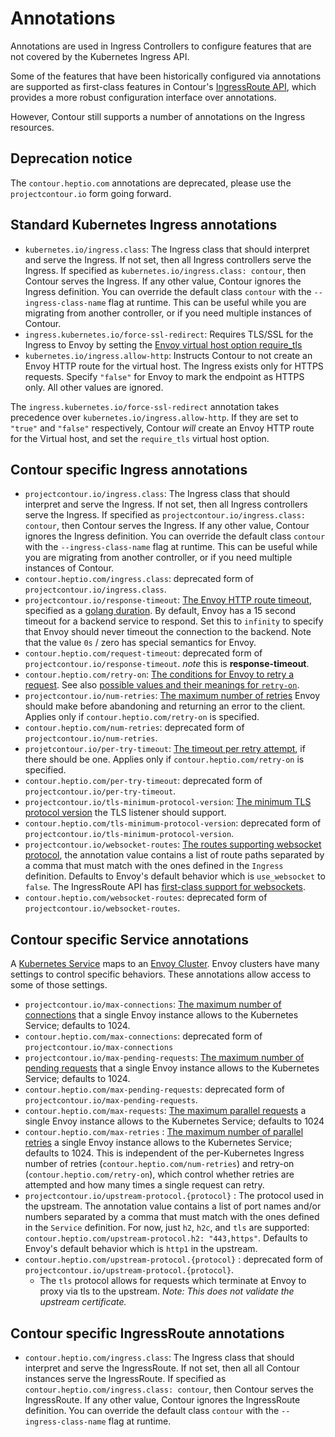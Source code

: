 # Annotations

Annotations are used in Ingress Controllers to configure features that are not
covered by the Kubernetes Ingress API.

Some of the features that have been historically configured via annotations are
supported as first-class features in Contour's [IngressRoute
API](ingressroute.md), which provides a more robust configuration interface over
annotations.

However, Contour still supports a number of annotations on the Ingress resources.

## Deprecation notice

The `contour.heptio.com` annotations are deprecated, please use the `projectcontour.io` form going forward.

## Standard Kubernetes Ingress annotations

 - `kubernetes.io/ingress.class`: The Ingress class that should interpret and serve the Ingress. If not set, then all Ingress controllers serve the Ingress. If specified as `kubernetes.io/ingress.class: contour`, then Contour serves the Ingress. If any other value, Contour ignores the Ingress definition. You can override the default class `contour` with the `--ingress-class-name` flag at runtime. This can be useful while you are migrating from another controller, or if you need multiple instances of Contour.
 - `ingress.kubernetes.io/force-ssl-redirect`: Requires TLS/SSL for the Ingress to Envoy by setting the [Envoy virtual host option require_tls](https://www.envoyproxy.io/docs/envoy/latest/api-v2/api/v2/route/route.proto.html#envoy-api-field-route-virtualhost-require-tls)
 - `kubernetes.io/ingress.allow-http`: Instructs Contour to not create an Envoy HTTP route for the virtual host. The Ingress exists only for HTTPS requests. Specify `"false"` for Envoy to mark the endpoint as HTTPS only. All other values are ignored.

The `ingress.kubernetes.io/force-ssl-redirect` annotation takes precedence over `kubernetes.io/ingress.allow-http`. If they are set to `"true"` and `"false"` respectively, Contour *will* create an Envoy HTTP route for the Virtual host, and set the `require_tls` virtual host option.

## Contour specific Ingress annotations

 - `projectcontour.io/ingress.class`: The Ingress class that should interpret and serve the Ingress. If not set, then all Ingress controllers serve the Ingress. If specified as `projectcontour.io/ingress.class: contour`, then Contour serves the Ingress. If any other value, Contour ignores the Ingress definition. You can override the default class `contour` with the `--ingress-class-name` flag at runtime. This can be useful while you are migrating from another controller, or if you need multiple instances of Contour.
 - `contour.heptio.com/ingress.class`: deprecated form of `projectcontour.io/ingress.class`.
 - `projectcontour.io/response-timeout`: [The Envoy HTTP route timeout](https://www.envoyproxy.io/docs/envoy/latest/api-v2/api/v2/route/route.proto.html#envoy-api-field-route-routeaction-timeout), specified as a [golang duration](https://golang.org/pkg/time/#ParseDuration). By default, Envoy has a 15 second timeout for a backend service to respond. Set this to `infinity` to specify that Envoy should never timeout the connection to the backend. Note that the value `0s` / zero has special semantics for Envoy.
 - `contour.heptio.com/request-timeout`: deprecated form of `projectcontour.io/response-timeout`. _note_ this is **response-timeout**.
 - `contour.heptio.com/retry-on`: [The conditions for Envoy to retry a request](https://www.envoyproxy.io/docs/envoy/latest/api-v2/api/v2/route/route.proto#envoy-api-field-route-routeaction-retrypolicy-retry-on). See also [possible values and their meanings for `retry-on`](https://www.envoyproxy.io/docs/envoy/latest/configuration/http_filters/router_filter.html#config-http-filters-router-x-envoy-retry-on).
 - `projectcontour.io/num-retries`: [The maximum number of retries](https://www.envoyproxy.io/docs/envoy/latest/configuration/http_filters/router_filter.html#config-http-filters-router-x-envoy-max-retries) Envoy should make before abandoning and returning an error to the client. Applies only if `contour.heptio.com/retry-on` is specified.
 - `contour.heptio.com/num-retries`: deprecated form of `projectcontour.io/num-retries`.
 - `projetcontour.io/per-try-timeout`: [The timeout per retry attempt](https://www.envoyproxy.io/docs/envoy/latest/api-v2/api/v2/route/route.proto#envoy-api-field-route-routeaction-retrypolicy-retry-on), if there should be one. Applies only if `contour.heptio.com/retry-on` is specified.
 - `contour.heptio.com/per-try-timeout`: deprecated form of `projectcontour.io/per-try-timeout`.
 - `projectcontour.io/tls-minimum-protocol-version`: [The minimum TLS protocol version](https://www.envoyproxy.io/docs/envoy/latest/api-v2/api/v2/auth/cert.proto#envoy-api-msg-auth-tlsparameters) the TLS listener should support.
 - `contour.heptio.com/tls-minimum-protocol-version`: deprecated form of `projectcontour.io/tls-minimum-protocol-version`.
 - `projectcontour.io/websocket-routes`: [The routes supporting websocket protocol](https://www.envoyproxy.io/docs/envoy/latest/api-v2/api/v2/route/route.proto#envoy-api-field-route-routeaction-use-websocket), the annotation value contains a list of route paths separated by a comma that must match with the ones defined in the `Ingress` definition. Defaults to Envoy's default behavior which is `use_websocket` to `false`. The IngressRoute API has [first-class support for websockets](ingressroute.md#websocket-support).
 - `contour.heptio.com/websocket-routes`: deprecated form of `projectcontour.io/websocket-routes`.

## Contour specific Service annotations

A [Kubernetes Service](https://kubernetes.io/docs/concepts/services-networking/service/) maps to an [Envoy Cluster](https://www.envoyproxy.io/docs/envoy/latest/intro/arch_overview/terminology). Envoy clusters have many settings to control specific behaviors. These annotations allow access to some of those settings.

- `projectcontour.io/max-connections`: [The maximum number of connections](https://www.envoyproxy.io/docs/envoy/latest/api-v2/api/v2/cluster/circuit_breaker.proto#envoy-api-field-cluster-circuitbreakers-thresholds-max-connections) that a single Envoy instance allows to the Kubernetes Service; defaults to 1024.
- `contour.heptio.com/max-connections`:  deprecated form of `projectcontour.io/max-connections`
- `projectcontour.io/max-pending-requests`: [The maximum number of pending requests](https://www.envoyproxy.io/docs/envoy/latest/api-v2/api/v2/cluster/circuit_breaker.proto#envoy-api-field-cluster-circuitbreakers-thresholds-max-pending-requests) that a single Envoy instance allows to the Kubernetes Service; defaults to 1024.
- `contour.heptio.com/max-pending-requests`: deprecated form of `projectcontour.io/max-pending-requests`.
- `contour.heptio.com/max-requests`: [The maximum parallel requests](https://www.envoyproxy.io/docs/envoy/latest/api-v2/api/v2/cluster/circuit_breaker.proto#envoy-api-field-cluster-circuitbreakers-thresholds-max-requests) a single Envoy instance allows to the Kubernetes Service; defaults to 1024
- `contour.heptio.com/max-retries` : [The maximum number of parallel retries](https://www.envoyproxy.io/docs/envoy/latest/api-v2/api/v2/cluster/circuit_breaker.proto#envoy-api-field-cluster-circuitbreakers-thresholds-max-retries) a single Envoy instance allows to the Kubernetes Service; defaults to 1024. This is independent of the per-Kubernetes Ingress number of retries (`contour.heptio.com/num-retries`) and retry-on (`contour.heptio.com/retry-on`), which control whether retries are attempted and how many times a single request can retry.
- `projectcontour.io/upstream-protocol.{protocol}` : The protocol used in the upstream. The annotation value contains a list of port names and/or numbers separated by a comma that must match with the ones defined in the `Service` definition. For now, just `h2`, `h2c`, and `tls` are supported: `contour.heptio.com/upstream-protocol.h2: "443,https"`. Defaults to Envoy's default behavior which is `http1` in the upstream.
- `contour.heptio.com/upstream-protocol.{protocol}` : deprecated form of `projectcontour.io/upstream-protocol.{protocol}`.
  - The `tls` protocol allows for requests which terminate at Envoy to proxy via tls to the upstream. _Note: This does not validate the upstream certificate._

## Contour specific IngressRoute annotations

- `contour.heptio.com/ingress.class`: The Ingress class that should interpret and serve the IngressRoute. If not set, then all all Contour instances serve the IngressRoute. If specified as `contour.heptio.com/ingress.class: contour`, then Contour serves the IngressRoute. If any other value, Contour ignores the IngressRoute definition. You can override the default class `contour` with the `--ingress-class-name` flag at runtime.
